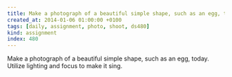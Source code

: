 ```yaml
---
title: Make a photograph of a beautiful simple shape, such as an egg, today. Utilize lighting and focus to make it sing.
created_at: 2014-01-06 01:00:00 +0100
tags: [daily, assignment, photo, shoot, ds480]
kind: assignment
index: 480
---
```


Make a photograph of a beautiful simple shape, such as an egg, today. Utilize lighting and focus to make it sing.
